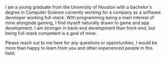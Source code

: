 I am a young graduate from the University of Houston with a bachelor's degree in Computer Science currently working for a company as a software developer working full-stack. With programming being a main interest of mine alongside gaming, I find myself naturally drawn to game and app development. I am stronger in back-end development than front-end, but being full-stack competent is a goal of mine.

Please reach out to me here for any questions or opportunities, I would be more than happy to learn from you and other experienced people in this field.

<!---
MKeru/MKeru is a ✨ special ✨ repository because its `README.md` (this file) appears on your GitHub profile.
You can click the Preview link to take a look at your changes.
--->
